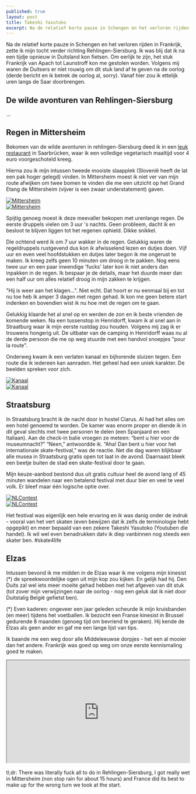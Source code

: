 ```yaml
---
published: true
layout: post
title: Takeshi Yasutoko
excerpt: Na de relatief korte pauze in Schengen en het verloren rijden in Frankrijk, zette ik mijn tocht verder richting Rehlingen-Siersburg. Ik was blij dat ik na een tijdje opnieuw in Duitsland kon fietsen. Om eerlijk te zijn, het stuk Frankrijk van Apach tot Launstroff kon me gestolen worden. Volgens mij waren de Duitsers er niet rouwig om dit stuk land af te geven na de oorlog (derde bericht en ik betrek de oorlog al, sorry). Vanaf hier zou ik ettelijk uren langs de Saar doorbrengen.
---
```

Na de relatief korte pauze in Schengen en het verloren rijden in Frankrijk, zette ik mijn tocht verder richting Rehlingen-Siersburg. Ik was blij dat ik na een tijdje opnieuw in Duitsland kon fietsen. Om eerlijk te zijn, het stuk Frankrijk van Apach tot Launstroff kon me gestolen worden. Volgens mij waren de Duitsers er niet rouwig om dit stuk land af te geven na de oorlog (derde bericht en ik betrek de oorlog al, sorry). Vanaf hier zou ik ettelijk uren langs de Saar doorbrengen.

## De wilde avonturen van Rehlingen-Siersburg

...

## Regen in Mittersheim

Bekomen van de wilde avonturen in rehlingen-Siersburg deed ik in een [leuk restaurant](http://www.cafeknorke.de/) in Saarbrücken, waar ik een volledige vegetarisch maaltijd voor 4 euro voorgeschoteld kreeg.

Hierna zou ik mijn intussen tweede mooiste slaapplek (Slovenië heeft de lat een pak hoger gelegd) vinden. In Mittersheim moest ik niet ver van mijn route afwijken om twee bomen te vinden die me een uitzicht op het Grand Etang de Mittersheim (vijver is een zwaar understatement) gaven.

<div class="row">
<article class="6u 12u$(xsmall) work-item">
<a href="{{ site.github.url }}/images/posts/Mittersheim1.jpg" class="image fit thumb"><img src="{{ site.github.url }}/images/posts/Mittersheim1_Small.jpg" alt="Mittersheim" /></a>
</article>
<article class="6u$ 12u$(xsmall) work-item">
<a href="{{ site.github.url }}/images/posts/Mittersheim2.jpg" class="image fit thumb"><img src="{{ site.github.url }}/images/posts/Mittersheim2_Small.jpg" alt="Mittersheim" /></a>
</article>
</div>

Spijtig genoeg moest ik deze meevaller bekopen met urenlange regen. De eerste druppels vielen om 3 uur 's nachts. Geen probleem, dacht ik en besloot te blijven liggen tot het regenen ophield. Dikke snikkel. 

Die ochtend werd ik om 7 uur wakker in de regen. Gelukkig waren de regeldruppels rustgevend dus kon ik afwisselend lezen en dutjes doen. Vijf uur en even veel hoofdstukken en dutjes later begon ik me ongerust te maken. Ik kreeg zelfs geen 10 minuten om droog in te pakken. Nog eens twee uur en een paar inwendige 'fucks' later kon ik niet anders dan inpakken in de regen. Ik bespaar je de details, maar het duurde meer dan een half uur om alles relatief droog in mijn zakken te krijgen.

"Hij is weer aan het klagen...". Niet echt. Dat hoort er nu eenmaal bij en tot nu toe heb ik amper 3 dagen met regen gehad. Ik kon me geen betere start indenken en bovendien wist ik nu hoe met de regen om te gaan.

Gelukkig klaarde het al snel op en werden de zon en ik beste vrienden de komende weken. Na een tussenstop in Henridorff, kwam ik al snel aan in Straatburg waar ik mijn eerste rustdag zou houden. Volgens mij zag ik er trouwens hongerig uit. De uitbater van de camping in Henridorff waas nu al de derde persoon die me op weg stuurde met een handvol snoepjes "pour la route". 

Onderweg kwam ik een verlaten kanaal en bijhorende sluizen tegen. Een route die ik iedereen kan aanraden. Het geheel had een uniek karakter. De beelden spreken voor zich.

<div class="row">
<article class="6u 12u$(xsmall) work-item">
<a href="{{ site.github.url }}/images/posts/Kanaal1.jpg" class="image fit thumb"><img src="{{ site.github.url }}/images/posts/Kanaal11_Small.jpg" alt="Kanaal" /></a>
</article>
<article class="6u$ 12u$(xsmall) work-item">
<a href="{{ site.github.url }}/images/posts/Kanaal2.jpg" class="image fit thumb"><img src="{{ site.github.url }}/images/posts/Kanaal2_Small.jpg" alt="Kanaal" /></a>
</article>
</div>

## Straatsburg

In Straatsburg bracht ik de nacht door in hostel Ciarus. Al had het alles om een hotel genoemd te worden. De kamer was enorm proper en diende ik in dit geval slechts met twee personen te delen (een Spanjaard en een Italiaan). Aan de check-in balie vroegen ze meteen: “bent u hier voor de museumnacht?” “Neen,” antwoordde ik. “Aha! Dan bent u hier voor het internationale skate-festival,” was de reactie. Net die dag waren blijkbaar alle musea in Straatsburg gratis open tot laat in de avond. Daarnaast bleek een beetje buiten de stad een skate-festival door te gaan.

Mijn keuze-aanbod bestond dus uit gratis cultuur heel de avond lang of 45 minuten wandelen naar een betalend festival met duur bier en veel te veel volk. Er bleef maar één logische optie over.

<div class="row">
<article class="6u 12u$(xsmall) work-item">
<a href="{{ site.github.url }}/images/posts/NLContest1.jpg" class="image fit thumb"><img src="{{ site.github.url }}/images/posts/NLContest1_Small.jpg" alt="NLContest" /></a>
</article>
<article class="6u$ 12u$(xsmall) work-item">
<a href="{{ site.github.url }}/images/posts/NLContest2.jpg" class="image fit thumb"><img src="{{ site.github.url }}/images/posts/NLContest2_Small.jpg" alt="NLContest" /></a>
</article>
</div>

Het festival was eigenlijk een hele ervaring en ik was danig onder de indruk - vooral van het vert skaten (even bewijzen dat ik zelfs de terminologie hebt opgepikt) en meer bepaald van een zekere Takeshi Yasutoko (Youtuben die handel). Ik wil wel even benadrukken datv ik diep vanbinnen nog steeds een skater ben. #skate4life

## Elzas

Intussen bevond ik me midden in de Elzas waar ik me volgens mijn kinesist (*) de spreekwoordelijke ogen uit mijn kop zou kijken. En gelijk had hij. Den Duits zal wel iets meer moeite gehad hebben met het afgeven van dit stuk (tot zover mijn verwijzingen naar de oorlog - nog een geluk dat ik niet door Duitstalig België gefietst ben).

(*) Even kaderen: ongeveer een jaar geleden scheurde ik mijn kruisbanden (en meer) tijdens het voetballen. Ik bezocht een Franse kinesist in Brussel gedurende 8 maanden (genoeg tijd om bevriend te geraken). Hij kende de Elzas als geen ander en gaf me een lange lijst van tips. 

Ik baande me een weg door alle Middeleeuwse dorpjes - het een al mooier dan het andere. Frankrijk was goed op weg om onze eerste kennismaling goed te maken.

<style>.embed-container { position: relative; padding-bottom: 56.25%; height: 0; overflow: hidden; max-width: 100%; } .embed-container iframe, .embed-container object, .embed-container embed { position: absolute; top: 0; left: 0; width: 100%; height: 100%; }</style><div class='embed-container'><iframe src='https://www.google.com/maps/d/embed?mid=11AqZciJIBKG_o8ryk4LLnR8Zh5Y' width='640' height='480'></iframe></div>
<br>
tl;dr: There was literally fuck all to do in Rehlingen-Siersburg, I got really wet in Mittersheim (non stop rain for about 15 hours) and France did its best to make up for the wrong turn we took at the start.
